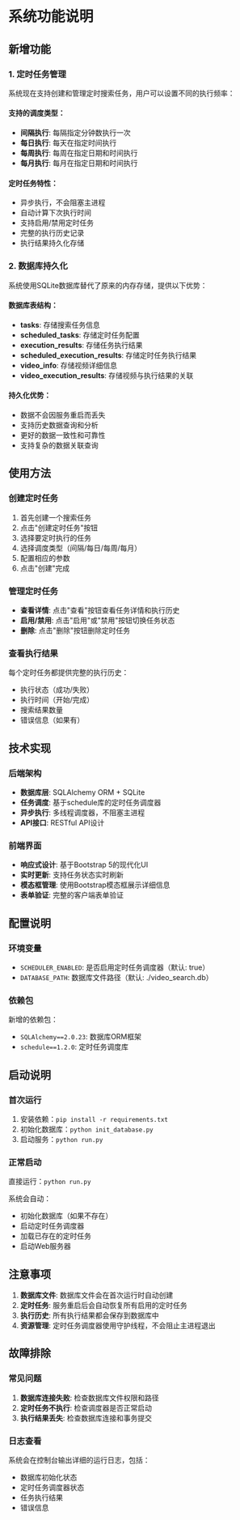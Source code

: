# 系统功能说明

## 新增功能

### 1. 定时任务管理

系统现在支持创建和管理定时搜索任务，用户可以设置不同的执行频率：

#### 支持的调度类型：
- **间隔执行**: 每隔指定分钟数执行一次
- **每日执行**: 每天在指定时间执行
- **每周执行**: 每周在指定日期和时间执行
- **每月执行**: 每月在指定日期和时间执行

#### 定时任务特性：
- 异步执行，不会阻塞主进程
- 自动计算下次执行时间
- 支持启用/禁用定时任务
- 完整的执行历史记录
- 执行结果持久化存储

### 2. 数据库持久化

系统使用SQLite数据库替代了原来的内存存储，提供以下优势：

#### 数据库表结构：
- **tasks**: 存储搜索任务信息
- **scheduled_tasks**: 存储定时任务配置
- **execution_results**: 存储任务执行结果
- **scheduled_execution_results**: 存储定时任务执行结果
- **video_info**: 存储视频详细信息
- **video_execution_results**: 存储视频与执行结果的关联

#### 持久化优势：
- 数据不会因服务重启而丢失
- 支持历史数据查询和分析
- 更好的数据一致性和可靠性
- 支持复杂的数据关联查询

## 使用方法

### 创建定时任务

1. 首先创建一个搜索任务
2. 点击"创建定时任务"按钮
3. 选择要定时执行的任务
4. 选择调度类型（间隔/每日/每周/每月）
5. 配置相应的参数
6. 点击"创建"完成

### 管理定时任务

- **查看详情**: 点击"查看"按钮查看任务详情和执行历史
- **启用/禁用**: 点击"启用"或"禁用"按钮切换任务状态
- **删除**: 点击"删除"按钮删除定时任务

### 查看执行结果

每个定时任务都提供完整的执行历史：
- 执行状态（成功/失败）
- 执行时间（开始/完成）
- 搜索结果数量
- 错误信息（如果有）

## 技术实现

### 后端架构

- **数据库层**: SQLAlchemy ORM + SQLite
- **任务调度**: 基于schedule库的定时任务调度器
- **异步执行**: 多线程调度器，不阻塞主进程
- **API接口**: RESTful API设计

### 前端界面

- **响应式设计**: 基于Bootstrap 5的现代化UI
- **实时更新**: 支持任务状态实时刷新
- **模态框管理**: 使用Bootstrap模态框展示详细信息
- **表单验证**: 完整的客户端表单验证

## 配置说明

### 环境变量

- `SCHEDULER_ENABLED`: 是否启用定时任务调度器（默认: true）
- `DATABASE_PATH`: 数据库文件路径（默认: ./video_search.db）

### 依赖包

新增的依赖包：
- `SQLAlchemy==2.0.23`: 数据库ORM框架
- `schedule==1.2.0`: 定时任务调度库

## 启动说明

### 首次运行

1. 安装依赖：`pip install -r requirements.txt`
2. 初始化数据库：`python init_database.py`
3. 启动服务：`python run.py`

### 正常启动

直接运行：`python run.py`

系统会自动：
- 初始化数据库（如果不存在）
- 启动定时任务调度器
- 加载已存在的定时任务
- 启动Web服务器

## 注意事项

1. **数据库文件**: 数据库文件会在首次运行时自动创建
2. **定时任务**: 服务重启后会自动恢复所有启用的定时任务
3. **执行历史**: 所有执行结果都会保存到数据库中
4. **资源管理**: 定时任务调度器使用守护线程，不会阻止主进程退出

## 故障排除

### 常见问题

1. **数据库连接失败**: 检查数据库文件权限和路径
2. **定时任务不执行**: 检查调度器是否正常启动
3. **执行结果丢失**: 检查数据库连接和事务提交

### 日志查看

系统会在控制台输出详细的运行日志，包括：
- 数据库初始化状态
- 定时任务调度器状态
- 任务执行结果
- 错误信息
